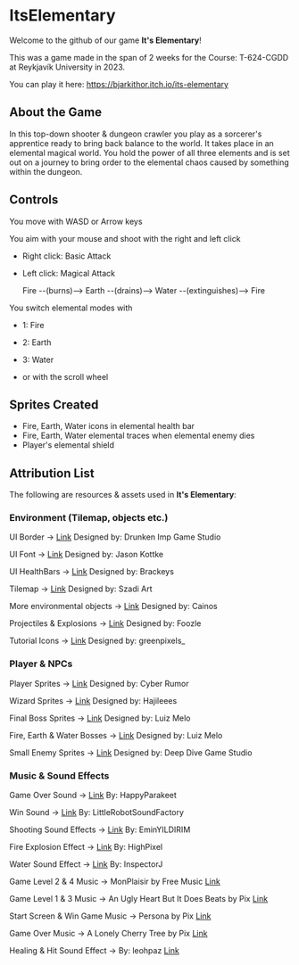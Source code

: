# ItsElementary

Welcome to the github of our game **It's Elementary**!

This was a game made in the span of 2 weeks for the Course: T-624-CGDD at Reykjavík University in 2023.

You can play it here: https://bjarkithor.itch.io/its-elementary

## About the Game
In this top-down shooter & dungeon crawler you play as a sorcerer's apprentice ready to bring back balance to the world. It takes place in an elemental
magical world. You hold the power of all three elements and is set out on a journey to bring order to the elemental chaos caused by something within the dungeon.

## Controls
You move with WASD or Arrow keys

You aim with your mouse and shoot with the right and left click

- Right click: Basic Attack

- Left click:  Magical Attack

    Fire --(burns)--> Earth --(drains)--> Water --(extinguishes)--> Fire

You switch elemental modes with

- 1: Fire

- 2: Earth

- 3: Water

- or with the scroll wheel

## Sprites Created
- Fire, Earth, Water icons in elemental health bar
- Fire, Earth, Water elemental traces when elemental enemy dies
- Player's elemental shield

## Attribution List
The following are resources & assets used in **It's Elementary**:

### Environment (Tilemap, objects etc.)

UI Border → [Link](https://drunkenimpgamestudio.itch.io/pixel-ui-borders)
	Designed by: Drunken Imp Game Studio

UI Font → [Link](https://fonts.google.com/specimen/Silkscreen/about?query=silkscreen)
	Designed by: Jason Kottke

UI HealthBars → [Link](https://github.com/Brackeys/Health-Bar)
	Designed by: Brackeys

Tilemap → [Link](https://szadiart.itch.io/rogue-fantasy-catacombs)
	Designed by: Szadi Art

More environmental objects → [Link](https://cainos.itch.io/pixel-art-platformer-village-props)
	Designed by: Cainos

Projectiles & Explosions → [Link](https://foozlecc.itch.io/pixel-magic-sprite-effects)
	Designed by: Foozle

Tutorial Icons → [Link](https://greenpixels.itch.io/pixel-art-asset-3)
    Designed by: greenpixels_

### Player & NPCs

Player Sprites → [Link](https://cyberrumor.itch.io/16-bit-assassin)
	Designed by: Cyber Rumor

Wizard Sprites → [Link](https://hajileee.itch.io/hajileees-fantasy-characters-pack-magic-set)
	Designed by: Hajileees

Final Boss Sprites → [Link](https://luizmelo.itch.io/evil-wizard-2)
	Designed by: Luiz Melo

Fire, Earth & Water Bosses → [Link](https://luizmelo.itch.io/fantasy-creatures)
	Designed by: Luiz Melo

Small Enemy Sprites → [Link](https://deepdivegamestudio.itch.io/magical-asset-pack)
	Designed by: Deep Dive Game Studio

### Music & Sound Effects

Game Over Sound → [Link](https://pixabay.com/sound-effects/pixel-death-66829/)
	By: HappyParakeet

Win Sound → [Link](https://freesound.org/people/LittleRobotSoundFactory/sounds/270330/)
	By: LittleRobotSoundFactory

Shooting Sound Effects → [Link](https://freesound.org/people/EminYILDIRIM/sounds/634365/)
	By: EminYILDIRIM

Fire Explosion Effect → [Link](https://freesound.org/people/HighPixel/sounds/431174/)
	By: HighPixel

Water Sound Effect → [Link](https://freesound.org/people/InspectorJ/sounds/421184/)
	By: InspectorJ

Game Level 2 & 4 Music → MonPlaisir by Free Music
[Link](https://www.youtube.com/watch?v=Ddrs6FXIJ-g)

Game Level 1 & 3 Music → An Ugly Heart But It Does Beats by Pix
[Link](https://www.youtube.com/watch?v=Qod6VLAZNj4)

Start Screen & Win Game Music → Persona by Pix
[Link](https://www.youtube.com/watch?v=XP26BCigqn0&list=PLdsGes2mFh92eHpOZVJQgoubb6rF0CcvU&index=18)

Game Over Music → A Lonely Cherry Tree by Pix
[Link](https://www.youtube.com/watch?v=D5L36JDKxR0)

Healing & Hit Sound Effect → By: leohpaz
[Link](https://assetstore.unity.com/packages/audio/sound-fx/rpg-essentials-sound-effects-free-227708)

